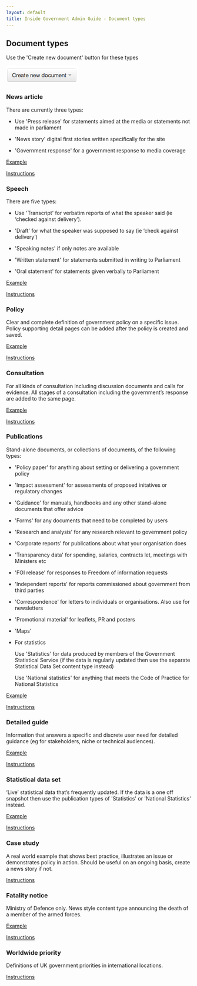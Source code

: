 ```yaml
---
layout: default
title: Inside Government Admin Guide - Document types
---
```


## Document types

Use the 'Create new document' button for these types

![Document types 1](document-types-1.png) 
   

### News article
   
There are currently three types:

* Use 'Press release' for statements aimed at the media or statements not made in parliament

* 'News story' digital first stories written specifically for the site

* 'Government response' for a government response to media coverage

[Example](https://www.gov.uk/government/news/royal-navy-destroyer-to-join-ballistic-defence-trial)

[Instructions](creating-a-new-doc.html)


### Speech
   
There are five types:

* Use 'Transcript' for verbatim reports of what the speaker said (ie ‘checked against delivery’).

* 'Draft' for what the speaker was supposed to say (ie ‘check against delivery’)

* 'Speaking notes' if only notes are available

* 'Written statement' for statements submitted in writing to Parliament

* 'Oral statement' for statements given verbally to Parliament


[Example](https://www.gov.uk/government/speeches/2012-uk-bus-awards-lunch-speech)

[Instructions](creating-a-new-doc.html)


### Policy
   
Clear and complete definition of government policy on a specific issue. Policy supporting detail pages can be added after the policy is created and saved.

[Example](https://www.gov.uk/government/policies/reducing-greenhouse-gases-and-other-emissions-from-transport)

[Instructions](creating-a-new-doc.html)


### Consultation
   
For all kinds of consultation including discussion documents and calls for evidence. All stages of a consultation including the government’s response are added to the same page.

[Example](https://www.gov.uk/government/consultations/speed-limit-exemptions)

[Instructions](creating-a-new-doc.html)


### Publications
   
Stand-alone documents, or collections of documents, of the following types:

* 'Policy paper' for anything about setting or delivering a government policy

* 'Impact assessment' for assessments of proposed initatives or regulatory changes

* 'Guidance' for manuals, handbooks and any other stand-alone documents that offer advice

* 'Forms' for any documents that need to be completed by users

* 'Research and analysis' for any research relevant to government policy

* 'Corporate reports' for publications about what your organisation does

* 'Transparency data' for spending, salaries, contracts let, meetings with Ministers etc

* 'FOI release' for responses to Freedom of information requests

* 'Independent reports' for reports commissioned about government from third parties

* 'Correspondence' for letters to individuals or organisations. Also use for newsletters

* 'Promotional material' for leaflets, PR and posters

* 'Maps'

* For statistics

	Use 'Statistics' for data produced by members of the Government Statistical Service (if the data is regularly updated then use the separate Statistical Data Set content type instead)

	Use 'National statistics' for anything that meets the Code of Practice for National Statistics

[Example](https://www.gov.uk/government/publications/camborne-pool-redruth-stage-1-east-west-link-inspectors-report)

[Instructions](creating-a-new-doc.html)


### Detailed guide 
   
Information that answers a specific and discrete user need for detailed guidance (eg for stakeholders, niche or technical audiences).

[Example](https://www.gov.uk/driver-documents-required-for-international-road-haulage)

[Instructions](creating-a-new-doc.html)


### Statistical data set
   
‘Live’ statistical data that’s frequently updated. If the data is a one off snapshot then use the publication types of 'Statistics' or 'National Statistics' instead.

[Example](https://www.gov.uk/government/statistical-data-sets/drt01-practical-driving-riding-test-pass-rates)

[Instructions](creating-a-new-doc.html)


### Case study
   
A real world example that shows best practice, illustrates an issue or demonstrates policy in action. Should be useful on an ongoing basis, create a news story if not.

[Instructions](creating-a-new-doc.html)


### Fatality notice
   
Ministry of Defence only. News style content type announcing the death of a member of the armed forces.

[Example](https://www.gov.uk/government/fatalities/captain-walter-barrie-killed-in-afghanistan)

[Instructions](creating-a-new-doc.html)


### Worldwide priority
   
Definitions of UK government priorities in international locations.

[Instructions](creating-a-new-doc.html)
